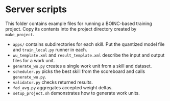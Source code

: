 # Server scripts

This folder contains example files for running a BOINC-based training project. Copy its contents into the project directory created by `make_project`.

- `apps/` contains subdirectories for each skill. Put the quantized model file and `train_local.py` runner in each.
- `wu_template.xml` and `result_template.xml` describe the input and output files for a work unit.
- `generate_wu.py` creates a single work unit from a skill and dataset.
- `scheduler.py` picks the best skill from the scoreboard and calls `generate_wu.py`.
- `validator.py` checks returned results.
- `fed_avg.py` aggregates accepted weight deltas.
- `setup_project.sh` demonstrates how to generate work units.
